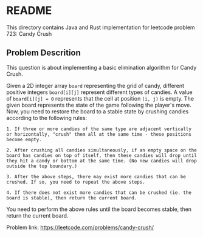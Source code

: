# README

This directory contains Java and Rust implementation for leetcode problem 723: Candy Crush

## Problem Descrition

This question is about implementing a basic elimination algorithm for Candy Crush.

Given a 2D integer array `board` representing the grid of candy, different positive integers `board[i][j]` represent different types of candies. A value of `board[i][j] = 0` represents that the cell at position `(i, j)` is empty. The given board represents the state of the game following the player's move. Now, you need to restore the board to a stable state by crushing candies according to the following rules:

	1. If three or more candies of the same type are adjacent vertically or horizontally, "crush" them all at the same time - these positions become empty.

	2. After crushing all candies simultaneously, if an empty space on the board has candies on top of itself, then these candies will drop until they hit a candy or bottom at the same time. (No new candies will drop outside the top boundary.)

	3. After the above steps, there may exist more candies that can be crushed. If so, you need to repeat the above steps.

	4. If there does not exist more candies that can be crushed (ie. the board is stable), then return the current board.

You need to perform the above rules until the board becomes stable, then return the current board.



Problem link: https://leetcode.com/problems/candy-crush/
